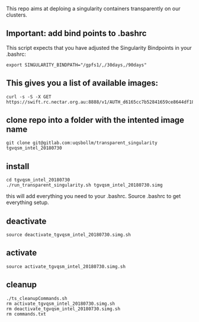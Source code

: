 This repo aims at deploing a singularity containers transparently on our clusters.

## Important: add bind points to .bashrc
This script expects that you have adjusted the Singularity Bindpoints in your .bashrc:
```
export SINGULARITY_BINDPATH="/gpfs1/,/30days,/90days"
```

## This gives you a list of available images:
```
curl -s -S -X GET https://swift.rc.nectar.org.au:8888/v1/AUTH_d6165cc7b52841659ce8644df1884d5e/singularityImages
```

## clone repo into a folder with the intented image name
```
git clone git@gitlab.com:uqsbollm/transparent_singularity tgvqsm_intel_20180730	
```

## install
```
cd tgvqsm_intel_20180730
./run_transparent_singularity.sh tgvqsm_intel_20180730.simg
```
this will add everything you need to your .bashrc. Source .bashrc to get everything setup.


## deactivate
```
source deactivate_tgvqsm_intel_20180730.simg.sh
```

## activate
```
source activate_tgvqsm_intel_20180730.simg.sh
```

## cleanup
```
./ts_cleanupCommands.sh
rm activate_tgvqsm_intel_20180730.simg.sh
rm deactivate_tgvqsm_intel_20180730.simg.sh
rm commands.txt
```
